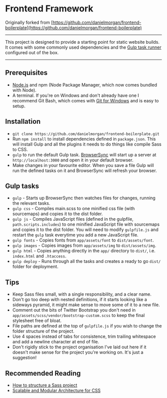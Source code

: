 # Frontend Framework

Originally forked from [https://github.com/danielmorgan/frontend-boilerplate](https://github.com/danielmorgan/frontend-boilerplate)

---------------------------------------------------------------------------------------------------------------

This project is designed to provide a starting point for static website builds. It comes with some commonly used dependencies and the [Gulp task runner](https://github.com/gulpjs/gulp) configured out of the box.

---

## Prerequisites
* [Node.js](https://nodejs.org/download/) and npm (Node Package Manager, which now comes bundled with Node).
* A terminal. If you're on Windows and don't already have one I recommend Git Bash, which comes with [Git for Windows](https://msysgit.github.io/) and is easy to setup.


## Installation
* `git clone https://github.com/danielmorgan/frontend-boilerplate.git`
* Run `npm install` to install dependencies defined in `package.json`. This will install Gulp and all the plugins it needs to do things like compile Sass to CSS.
* `gulp` to run the default Gulp task. [BrowserSync](https://github.com/BrowserSync/browser-sync) will start up a server at `http://localhost:3000` and open it in your default browser.
* Make changes in your favourite editor. When you save a file Gulp will run the defined tasks on it and BrowserSync will refresh your browser.


## Gulp tasks
* `gulp` - Starts up BrowserSync then watches files for changes, running the relevant tasks.
* `gulp css` - Compiles main.scss to one minified css file (with sourcemaps) and copies it to the dist folder.
* `gulp js` - Compiles JavaScript files (defined in the gulpfile, `path.scripts.includes`) to one minified JavaScript file with sourcemaps and copies it to the dist folder. You will need to modify `gulpfile.js` and restart the `gulp` task everytime you add a new JavaScript file.
* `gulp fonts` - Copies fonts from `app/assets/font` to `dist/assets/font`.
* `gulp images` - Copies images from `app/assets/img` to `dist/assets/img`.
* `gulp html` - Copies anything directly in the `app/` directory to `dist/`, i.e. `index.html` and `.htaccess`.
* `gulp deploy` - Runs through all the tasks and creates a ready to go `dist/` folder for deployment.


## Tips
* Keep Sass files small, with a single responsibility, and a clear name.
* Don't go too deep with nested definitions, if it starts looking like a sideways pyramid, it might make sense to move some of it to a new file.
* Comment out the bits of Twitter Bootstrap you don't need in `app/assets/scss/vendor/bootstrap-custom.scss` to keep the final stylesheet free of bloat.
* File paths are defined at the top of `gulpfile.js` if you wish to change the folder structure of the project.
* Use 4 spaces instead of tabs for consistence, trim trailing whitespace and add a newline character at end of file.
* Don't rigidly stick to the project organisation I've laid out here if it doesn't make sense for the project you're working on. It's just a suggestion!


## Recommended Reading
* [How to structure a Sass project](http://thesassway.com/beginner/how-to-structure-a-sass-project)
* [Scalable and Modular Architecture for CSS](https://smacss.com/)

